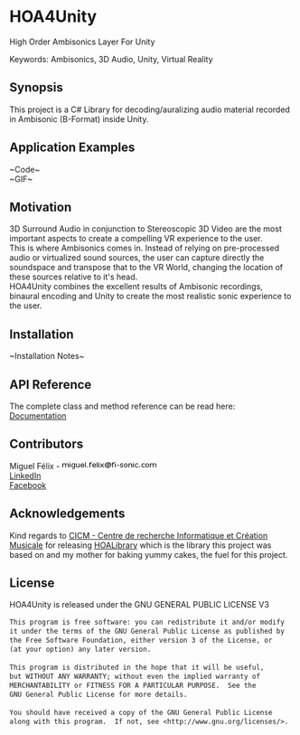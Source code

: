 # HOA4Unity
High Order Ambisonics Layer For Unity

Keywords: Ambisonics, 3D Audio, Unity, Virtual Reality

## Synopsis

This project is a C# Library for decoding/auralizing audio material recorded in Ambisonic (B-Format) inside Unity.

## Application Examples

~Code~<br>
~GIF~

## Motivation

3D Surround Audio in conjunction to Stereoscopic 3D Video are the most important aspects to create a compelling VR experience to the user.<br>
This is where Ambisonics comes in. Instead of relying on pre-processed audio or virtualized sound sources, the user can capture directly the soundspace and transpose that to the VR World, changing the location of these sources relative to it's head.<br>
HOA4Unity combines the excellent results of Ambisonic recordings, binaural encoding and Unity to create the most realistic sonic experience to the user.

## Installation

~Installation Notes~

## API Reference

The complete class and method reference can be read here:
[Documentation](http://fi-sonic.com/HOA4Unity/documentation/html/index.html)

## Contributors

Miguel Félix - ![email](email.png?raw=true "Contact")<br>
[LinkedIn](https://www.linkedin.com/in/miguelrfelix)<br>
[Facebook](https://www.facebook.com/miguelrfelix)

## Acknowledgements

Kind regards to [CICM - Centre de recherche Informatique et Création Musicale](http://cicm.mshparisnord.org) for releasing [HOALibrary](https://github.com/CICM/HoaLibrary-Light) which is the library this project was based on and my mother for baking yummy cakes, the fuel for this project.

## License

HOA4Unity is released under the GNU GENERAL PUBLIC LICENSE V3<br>

```
This program is free software: you can redistribute it and/or modify
it under the terms of the GNU General Public License as published by
the Free Software Foundation, either version 3 of the License, or
(at your option) any later version.

This program is distributed in the hope that it will be useful,
but WITHOUT ANY WARRANTY; without even the implied warranty of
MERCHANTABILITY or FITNESS FOR A PARTICULAR PURPOSE.  See the
GNU General Public License for more details.

You should have received a copy of the GNU General Public License
along with this program.  If not, see <http://www.gnu.org/licenses/>.
```